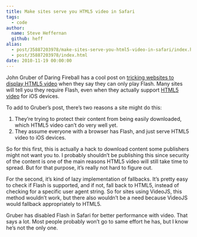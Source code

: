 ```yaml
---
title: Make sites serve you HTML5 video in Safari
tags:
  - code
author:
  name: Steve Heffernan
  github: heff
alias:
  - post/35887203978/make-sites-serve-you-html5-video-in-safari/index.html
  - post/35887203978/index.html
date: 2010-11-19 00:00:00
---
```


John Gruber of Daring Fireball has a cool post on [tricking websites to display HTML5 video](http://daringfireball.net/2010/11/masquerading_as_mobile_safari) when they say they can only play Flash. Many sites will tell you they require Flash, even when they actually support [HTML5 video](http://videojs.com/html5-video/) for iOS devices.

To add to Gruber&rsquo;s post, there&rsquo;s two reasons a site might do this:

1.  They&rsquo;re trying to protect their content from being easily downloaded, which HTML5 video can&rsquo;t do very well yet.
2.  They assume everyone with a browser has Flash, and just serve HTML5 video to iOS devices.

So for this first, this is actually a hack to download content some publishers might not want you to. I probably shouldn&rsquo;t be publishing this since security of the content is one of the main reasons HTML5 video will still take time to spread. But for that purpose, it&rsquo;s really not hard to figure out.

For the second, it&rsquo;s kind of lazy implementation of fallbacks. It&rsquo;s pretty easy to check if Flash is supported, and if not, fall back to HTML5, instead of checking for a specific user agent string. So for sites using VideoJS, this method wouldn&rsquo;t work, but there also wouldn&rsquo;t be a need because VideoJS would fallback appropriately to HTML5.

Gruber has disabled Flash in Safari for better performance with video. That says a lot. Most people probably won&rsquo;t go to same effort he has, but I know he&rsquo;s not the only one.
